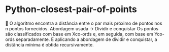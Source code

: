 # Python-closest-pair-of-points
:dog: O algoritmo encontra a distância entre o par mais próximo de pontos nos n pontos fornecidos. Abordagem usada -> Dividir e conquistar Os pontos são classificados com base em Xco-ords e, em seguida, com base em Yco-ords separadamente. E aplicando a abordagem de dividir e conquistar, a distância mínima é obtida recursivamente.
